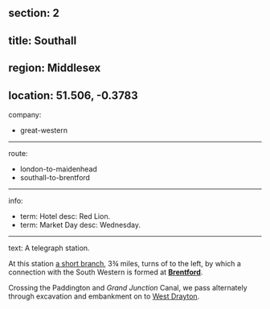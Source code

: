 section: 2
----
title: Southall
----
region: Middlesex
----
location: 51.506, -0.3783
----
company:
- great-western
----
route:
- london-to-maidenhead
- southall-to-brentford
----
info:
- term: Hotel
  desc: Red Lion.
- term: Market Day
  desc: Wednesday.
----
text: A telegraph station.

At this station [a short branch](/routes/southall-to-brentford), 3¾ miles, turns of to the left, by which a connection with the South Western is formed at **[Brentford](/stations/brentford)**.

Crossing the Paddington and *Grand Junction* Canal, we pass alternately through excavation and embankment on to [West Drayton](/stations/west-drayton).
